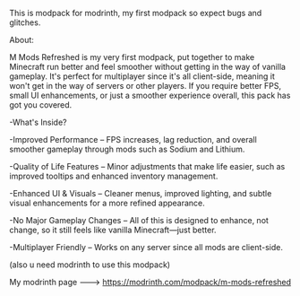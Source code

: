 This is modpack for modrinth, my first modpack so expect bugs and glitches.


About:

M Mods Refreshed is my very first modpack, put together to make Minecraft run better and feel smoother without getting in the way of vanilla gameplay. It's perfect for multiplayer since it's all client-side, meaning it won't get in the way of servers or other players. If you require better FPS, small UI enhancements, or just a smoother experience overall, this pack has got you covered.

-What's Inside?


-Improved Performance – FPS increases, lag reduction, and overall smoother gameplay through mods such as Sodium and Lithium.

-Quality of Life Features – Minor adjustments that make life easier, such as improved tooltips and enhanced inventory management.

-Enhanced UI & Visuals – Cleaner menus, improved lighting, and subtle visual enhancements for a more refined appearance.

-No Major Gameplay Changes – All of this is designed to enhance, not change, so it still feels like vanilla Minecraft—just better.

-Multiplayer Friendly – Works on any server since all mods are client-side.


(also u need modrinth to use this modpack)

My modrinth page ---> https://modrinth.com/modpack/m-mods-refreshed
